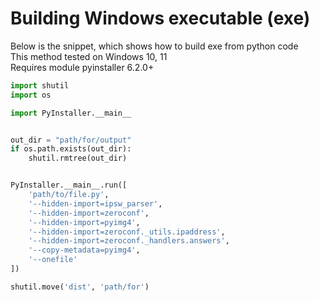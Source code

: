 # Building Windows executable (exe)

Below is the snippet, which shows how to build exe from python code  
This method tested on Windows 10, 11  
Requires module pyinstaller 6.2.0+  

```python
import shutil
import os

import PyInstaller.__main__


out_dir = "path/for/output"
if os.path.exists(out_dir):
    shutil.rmtree(out_dir)


PyInstaller.__main__.run([
    'path/to/file.py',
    '--hidden-import=ipsw_parser',
    '--hidden-import=zeroconf',
    '--hidden-import=pyimg4',
    '--hidden-import=zeroconf._utils.ipaddress',
    '--hidden-import=zeroconf._handlers.answers',
    '--copy-metadata=pyimg4',
    '--onefile'
])

shutil.move('dist', 'path/for')
```
